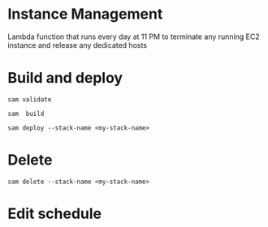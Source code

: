 # Instance Management
Lambda function that runs every day at 11 PM to terminate any running EC2 instance and release any dedicated hosts

# Build and deploy
`sam validate`

`sam  build`

`sam deploy --stack-name <my-stack-name>`

# Delete
`sam delete --stack-name <my-stack-name>`

# Edit schedule
